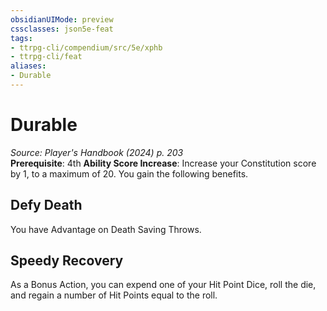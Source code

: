 ```yaml
---
obsidianUIMode: preview
cssclasses: json5e-feat
tags:
- ttrpg-cli/compendium/src/5e/xphb
- ttrpg-cli/feat
aliases:
- Durable
---
```

# Durable
*Source: Player's Handbook (2024) p. 203*  
**Prerequisite**: 4th
**Ability Score Increase**: Increase your Constitution score by 1, to a maximum of 20.
You gain the following benefits.

## Defy Death

You have Advantage on Death Saving Throws.

## Speedy Recovery

As a Bonus Action, you can expend one of your Hit Point Dice, roll the die, and regain a number of Hit Points equal to the roll.
